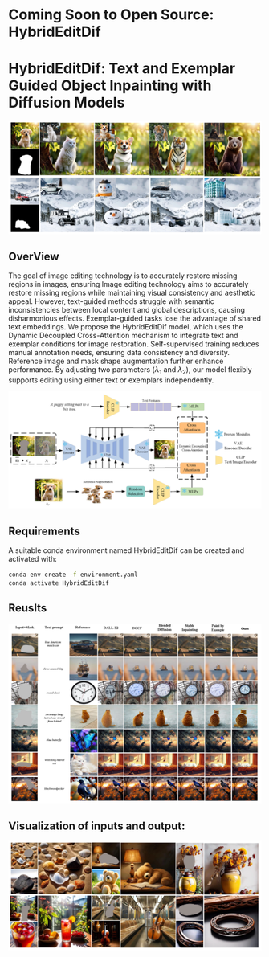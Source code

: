 # Coming Soon to Open Source: HybridEditDif
# HybridEditDif: Text and Exemplar Guided Object Inpainting with Diffusion Models
![Image description](https://github.com/LQQME/Figure/blob/main/figure/HybridEditDif/git1.png)

 
## OverView
The goal of image editing technology is to accurately restore missing regions in images, ensuring Image editing technology aims to accurately restore missing regions while maintaining visual consistency and aesthetic appeal. However, text-guided methods struggle with semantic inconsistencies between local content and global descriptions, causing disharmonious effects. Exemplar-guided tasks lose the advantage of shared text embeddings.
We propose the HybridEditDif model, which uses the Dynamic Decoupled Cross-Attention mechanism to integrate text and exemplar conditions for image restoration. Self-supervised training reduces manual annotation needs, ensuring data consistency and diversity. Reference image and mask shape augmentation further enhance performance.
By adjusting two parameters ($\lambda_1$ and $\lambda_2$), our model flexibly supports editing using either text or exemplars independently.

![Image description](https://github.com/LQQME/Figure/blob/main/figure/HybridEditDif/overnew.png)


## Requirements

A suitable conda environment named HybridEditDif can be created and activated with:
```bash
conda env create -f environment.yaml
conda activate HybridEditDif
```


## Reuslts
![Image description](https://github.com/LQQME/Figure/blob/main/figure/HybridEditDif/vis-duibi.png)



## Visualization of inputs and output:
![Image description](https://github.com/LQQME/Figure/blob/main/figure/HybridEditDif/vis4.png)

